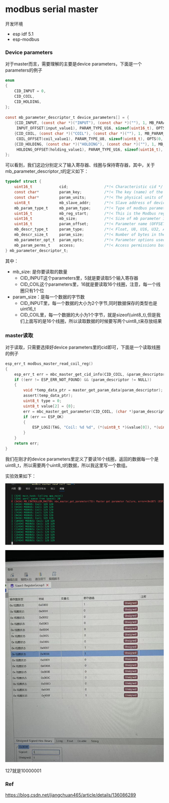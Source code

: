 # modbus serial master

开发环境
* esp idf 5.1
* esp-modbus


### Device parameters
对于master而言，需要理解的主要是device parameters，下面是一个parameters的例子

```c
enum
{
    CID_INPUT = 0,
    CID_COIL,
    CID_HOLDING,
};

const mb_parameter_descriptor_t device_parameters[] = {
    {CID_INPUT, (const char *)("INPUT"), (const char *)(""), 1, MB_PARAM_INPUT, 0x00, 5,
     INPUT_OFFSET(input_value1), PARAM_TYPE_U16, sizeof(uint16_t), OPTS(0, 0, 0), PAR_PERMS_READ_WRITE_TRIGGER},
    {CID_COIL, (const char *)("COIL"), (const char *)(""), 1, MB_PARAM_COIL, 0x00, 16,
     COIL_OFFSET(coil_value1), PARAM_TYPE_U8, sizeof(uint8_t), OPTS(0, 0, 0), PAR_PERMS_READ_WRITE_TRIGGER},
    {CID_HOLDING, (const char *)("HOLDING"), (const char *)(""), 1, MB_PARAM_HOLDING, 0x00, 5,
     HOLDING_OFFSET(holding_value1), PARAM_TYPE_U16, sizeof(uint16_t), OPTS(0, 0, 0), PAR_PERMS_READ_WRITE_TRIGGER},
};
```

可以看到，我们这边分别定义了输入寄存器、线圈与保持寄存器，其中，关于mb_parameter_descriptor_t的定义如下：

```c
typedef struct {
    uint16_t            cid;                /*!< Characteristic cid */
    const char*         param_key;          /*!< The key (name) of the parameter */
    const char*         param_units;        /*!< The physical units of the parameter */
    uint8_t             mb_slave_addr;      /*!< Slave address of device in the Modbus segment */
    mb_param_type_t     mb_param_type;      /*!< Type of modbus parameter */
    uint16_t            mb_reg_start;       /*!< This is the Modbus register address. This is the 0 based value. */
    uint16_t            mb_size;            /*!< Size of mb parameter in registers */
    uint16_t            param_offset;       /*!< Parameter name (OFFSET in the parameter structure) */
    mb_descr_type_t     param_type;         /*!< Float, U8, U16, U32, ASCII, etc. */
    mb_descr_size_t     param_size;         /*!< Number of bytes in the parameter. */
    mb_parameter_opt_t  param_opts;         /*!< Parameter options used to check limits and etc. */
    mb_param_perms_t    access;             /*!< Access permissions based on mode */
} mb_parameter_descriptor_t;
```

其中：
* mb_size: 是你要读取的数量
  * CID_INPUT这个parameters里，5就是要读取5个输入寄存器
  * CID_COIL这个parameters里，16就是要读取16个线圈，注意，每一个线圈只有1个位
* param_size：是每一个数据的字节数
  * CID_INPUT里，每一个数据的大小为2个字节,同时数据保存的类型也是uint16_t
  * CID_COIL里，每一个数据的大小为1个字节，就是sizeof(uint8_t),但是我们上面写的是16个线圈，所以读取数据的时候要写两个uint8_t来存放结果

### master读取

对于读取，只需要选择好device parameters里的cid即可，下面是一个读取线圈的例子
```c
esp_err_t modbus_master_read_coil_reg()
{
    esp_err_t err = mbc_master_get_cid_info(CID_COIL, &param_descriptor);
    if ((err != ESP_ERR_NOT_FOUND) && (param_descriptor != NULL))
    {
        void *temp_data_ptr = master_get_param_data(param_descriptor);
        assert(temp_data_ptr);
        uint8_t type = 0;
        uint8_t value[2] = {0};
        err = mbc_master_get_parameter(CID_COIL, (char *)param_descriptor->param_key, (uint8_t *)&value, &type);
        if (err == ESP_OK)
        {
            ESP_LOGI(TAG, "Coil: %d %d", (*(uint8_t *)&value[0]), *(uint8_t *)&value[1]);
        }
    }
    return err;
}
```

我们在刚才的device parameters里定义了要读16个线圈，返回的数据每一个是uint8_t，所以需要两个uint8_t的数据，所以我这里写一个数组。

实验效果如下：

![](./src/modbus_master_coil_result.png)

![](./src/modbus_master_coil_pc.jpg)

127就是10000001


### Ref
https://blog.csdn.net/jiangchuan465/article/details/136086289